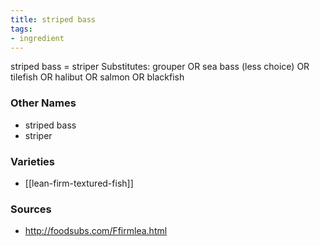 ```yaml
---
title: striped bass
tags:
- ingredient
---
```

striped bass = striper Substitutes: grouper OR sea bass (less choice) OR tilefish OR halibut OR salmon OR blackfish

### Other Names

* striped bass
* striper

### Varieties

* [[lean-firm-textured-fish]]

### Sources
* http://foodsubs.com/Ffirmlea.html
